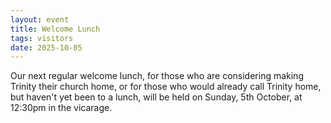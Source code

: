 ```yaml
---
layout: event
title: Welcome Lunch
tags: visitors
date: 2025-10-05
---
```


Our next regular welcome lunch, for those who are considering making Trinity 
their church home, or for those who would already call Trinity home, 
but haven't yet been to a lunch, 
will be held on Sunday, 5th October, at 12:30pm in the vicarage. 
